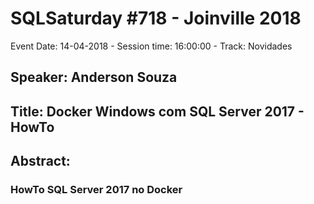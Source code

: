 # SQLSaturday #718 - Joinville 2018
Event Date: 14-04-2018 - Session time: 16:00:00 - Track: Novidades
## Speaker: Anderson Souza
## Title: Docker Windows com SQL Server 2017 - HowTo
## Abstract:
### HowTo SQL Server 2017 no Docker
